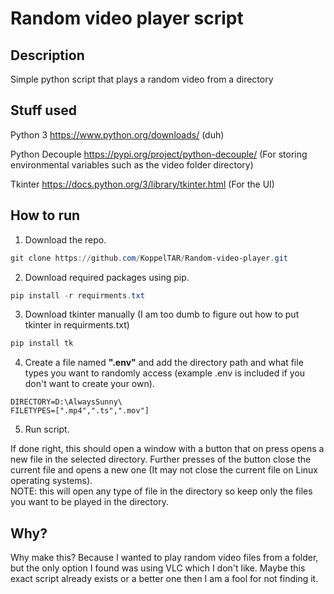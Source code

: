 # Random video player script

## Description
Simple python script that plays a random video from a directory

## Stuff used

Python 3 https://www.python.org/downloads/ (duh)

Python Decouple https://pypi.org/project/python-decouple/ (For storing environmental variables such as the video folder directory)

Tkinter https://docs.python.org/3/library/tkinter.html (For the UI)

## How to run

1. Download the repo.

```powershell
git clone https://github.com/KoppelTAR/Random-video-player.git
```

2. Download required packages using pip.

```powershell
pip install -r requirments.txt
```

3. Download tkinter manually (I am too dumb to figure out how to put tkinter in requirments.txt)
```powershell
pip install tk
```

4. Create a file named **".env"** and add the directory path and what file types you want to randomly access (example .env is included if you don't want to create your own).

```
DIRECTORY=D:\AlwaysSunny\
FILETYPES=[".mp4",".ts",".mov"]
```

5. Run script.

If done right, this should open a window with a button that on press opens a new file in the selected directory. Further presses of the button close the current file and opens a new one (It may not close the current file on Linux operating systems).  
NOTE: this will open any type of file in the directory so keep only the files you want to be played in the directory.


## Why?

Why make this? Because I wanted to play random video files from a folder, but the only option I found was using VLC which I don't like. Maybe this exact script already exists or a better one then I am a fool for not finding it.
